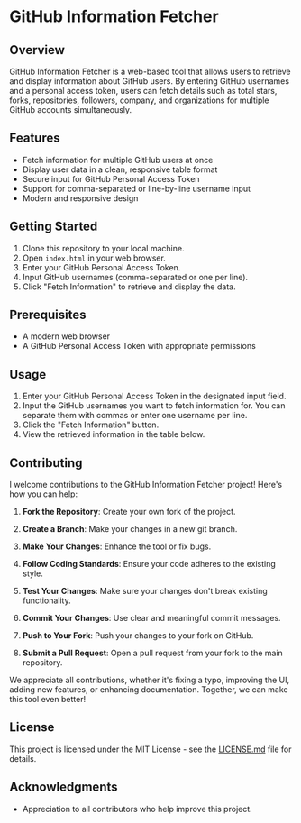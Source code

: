 # GitHub Information Fetcher

## Overview

GitHub Information Fetcher is a web-based tool that allows users to retrieve and display information about GitHub users. By entering GitHub usernames and a personal access token, users can fetch details such as total stars, forks, repositories, followers, company, and organizations for multiple GitHub accounts simultaneously.

## Features

- Fetch information for multiple GitHub users at once
- Display user data in a clean, responsive table format
- Secure input for GitHub Personal Access Token
- Support for comma-separated or line-by-line username input
- Modern and responsive design

## Getting Started

1. Clone this repository to your local machine.
2. Open `index.html` in your web browser.
3. Enter your GitHub Personal Access Token.
4. Input GitHub usernames (comma-separated or one per line).
5. Click "Fetch Information" to retrieve and display the data.

## Prerequisites

- A modern web browser
- A GitHub Personal Access Token with appropriate permissions

## Usage

1. Enter your GitHub Personal Access Token in the designated input field.
2. Input the GitHub usernames you want to fetch information for. You can separate them with commas or enter one username per line.
3. Click the "Fetch Information" button.
4. View the retrieved information in the table below.

## Contributing

I welcome contributions to the GitHub Information Fetcher project! Here's how you can help:

1. **Fork the Repository**: Create your own fork of the project.

2. **Create a Branch**: Make your changes in a new git branch.

3. **Make Your Changes**: Enhance the tool or fix bugs.

4. **Follow Coding Standards**: Ensure your code adheres to the existing style.

5. **Test Your Changes**: Make sure your changes don't break existing functionality.

6. **Commit Your Changes**: Use clear and meaningful commit messages.

7. **Push to Your Fork**: Push your changes to your fork on GitHub.

8. **Submit a Pull Request**: Open a pull request from your fork to the main repository.

We appreciate all contributions, whether it's fixing a typo, improving the UI, adding new features, or enhancing documentation. Together, we can make this tool even better!

## License

This project is licensed under the MIT License - see the [LICENSE.md](LICENSE.md) file for details.

## Acknowledgments

- Appreciation to all contributors who help improve this project.
